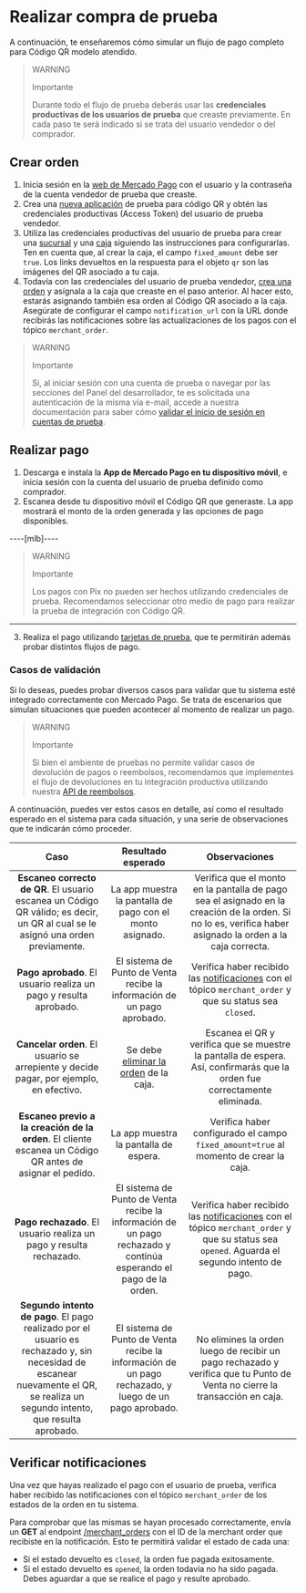 # Realizar compra de prueba

A continuación, te enseñaremos cómo simular un flujo de pago completo para Código QR modelo atendido.

> WARNING
>
> Importante
>
> Durante todo el flujo de prueba deberás usar las **credenciales productivas de los usuarios de prueba** que creaste previamente. En cada paso te será indicado si se trata del usuario vendedor o del comprador.

## Crear orden

1. Inicia sesión en la [web de Mercado Pago](https://www.mercadopago[FAKER][URL][DOMAIN]/developers/panel/app) con el usuario y la contraseña de la cuenta vendedor de prueba que creaste.
2. Crea una [nueva aplicación](/developers/es/docs/qr-code/additional-content/your-integrations/dashboard) de prueba para código QR y obtén las credenciales productivas (Access Token) del usuario de prueba vendedor.
3. Utiliza las credenciales productivas del usuario de prueba para crear una [sucursal](/developers/es/reference/stores/_users_user_id_stores/post) y una [caja](/developers/es/reference/pos/_pos/post) siguiendo las instrucciones para configurarlas. Ten en cuenta que, al crear la caja, el campo `fixed_amount` debe ser `true`. Los links devueltos en la respuesta para el objeto `qr` son las imágenes del QR asociado a tu caja.
4. Todavía con las credenciales del usuario de prueba vendedor, [crea una orden](/developers/es/reference/instore_orders_v2/_instore_qr_seller_collectors_user_id_stores_external_store_id_pos_external_pos_id_orders/put) y asígnala a la caja que creaste en el paso anterior. Al hacer esto, estarás asignando también esa orden al Código QR asociado a la caja. Asegúrate de configurar el campo `notification_url` con  la URL donde recibirás las notificaciones sobre las actualizaciones de los pagos con el tópico `merchant_order`. 

> WARNING
>
> Importante
>
> Si, al iniciar sesión con una cuenta de prueba o navegar por las secciones del Panel del desarrollador, te es solicitada una autenticación de la misma vía e-mail, accede a nuestra documentación para saber cómo [validar el inicio de sesión en cuentas de prueba](/developers/es/docs/adobe-commerce/additional-content/your-integrations/test/accounts#bookmark_validar_inicio_de_sesión_con_usuarios_de_prueba).


## Realizar pago

1. Descarga e instala la **App de Mercado Pago en tu dispositivo móvil**, e inicia sesión con la cuenta del usuario de prueba definido como comprador.
2. Escanea desde tu dispositivo móvil el Código QR que generaste. La app mostrará el monto de la orden generada y las opciones de pago disponibles. 

----[mlb]----
> WARNING
>
> Importante
>
>  Los pagos con Pix no pueden ser hechos utilizando credenciales de prueba. Recomendamos seleccionar otro medio de pago para realizar la prueba de integración con Código QR.
------------
3. Realiza el pago utilizando [tarjetas de prueba](/developers/es/docs/qr-code/additional-content/your-integrations/test/cards), que te permitirán además probar distintos flujos de pago. 

### Casos de validación

Si lo deseas, puedes probar diversos casos para validar que tu sistema esté integrado correctamente con Mercado Pago. Se trata de escenarios que simulan situaciones que pueden acontecer al momento de realizar un pago. 

> WARNING
>
> Importante
>
> Si bien el ambiente de pruebas no permite validar casos de devolución de pagos o reembolsos, recomendamos que implementes el flujo de devoluciones en tu integración productiva utilizando nuestra [API de reembolsos](/developers/es/reference/chargebacks/_payments_id_refunds/post).

A continuación, puedes ver estos casos en detalle, así como el resultado esperado en el sistema para cada situación, y una serie de observaciones que te indicarán cómo proceder.

| Caso | Resultado esperado | Observaciones |
|:---:|:---:|:---:|
| **Escaneo correcto de QR**. El usuario escanea un Código QR válido; es decir, un QR al cual se le asignó una orden previamente.  | La app muestra la pantalla de pago con el monto asignado. | Verifica que el monto en la pantalla de pago sea el asignado en la creación de la orden. Si no lo es, verifica haber asignado la orden a la caja correcta. |
| **Pago aprobado**. El usuario realiza un pago y resulta aprobado. | El sistema de Punto de Venta recibe la información de un pago aprobado. | Verifica haber recibido las [notificaciones](/developers/es/docs/qr-code/additional-content/your-integrations/notifications) con el tópico `merchant_order` y que su status sea `closed`. |
| **Cancelar orden**. El usuario se arrepiente y decide pagar, por ejemplo, en efectivo. | Se debe [eliminar la orden](/developers/es/reference/instore_orders_v2/_instore_qr_seller_collectors_user_id_pos_external_pos_id_orders/delete) de la caja. | Escanea el QR y verifica que se muestre la pantalla de espera. Así, confirmarás que la orden fue correctamente eliminada. |
| **Escaneo previo a la creación de la orden**. El cliente escanea un Código QR antes de asignar el pedido. | La app muestra la pantalla de espera. | Verifica haber configurado el campo `fixed_amount=true` al momento de crear la caja. |
| **Pago rechazado**. El usuario realiza un pago y resulta rechazado. | El sistema de Punto de Venta recibe la información de un pago rechazado y continúa esperando el pago de la orden. | Verifica haber recibido las [notificaciones](/developers/es/docs/qr-code/additional-content/your-integrations/notifications) con el tópico `merchant_order` y que su status sea `opened`.  Aguarda el segundo intento de pago. |
| **Segundo intento de pago**. El pago realizado por el usuario es rechazado y, sin necesidad de escanear nuevamente el QR, se realiza un segundo intento, que resulta aprobado. | El sistema de Punto de Venta recibe la información de un pago rechazado, y luego de un pago aprobado. | No elimines la orden luego de recibir un pago rechazado y verifica que tu Punto de Venta no cierre la transacción en caja. |


## Verificar notificaciones

Una vez que hayas realizado el pago con el usuario de prueba, verifica haber recibido las notificaciones con el tópico `merchant_order` de los estados de la orden en tu sistema. 

Para comprobar que las mismas se hayan procesado correctamente, envía un **GET** al endpoint [/merchant_orders](/developers/es/reference/merchant_orders/_merchant_orders_id/get) con el ID de la merchant order que recibiste en la notificación.  Esto te permitirá validar el estado de cada una:
 * Si el estado devuelto es `closed`, la orden fue pagada exitosamente.
 * Si el estado devuelto es `opened`, la orden todavía no ha sido pagada. Debes aguardar a que se realice el pago y resulte aprobado.  